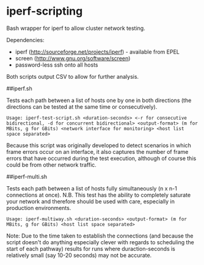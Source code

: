 # iperf-scripting
Bash wrapper for iperf to allow cluster network testing.

Dependencies:

* iperf (http://sourceforge.net/projects/iperf) - available from EPEL
* screen (http://www.gnu.org/software/screen)
* password-less ssh onto all hosts

Both scripts output CSV to allow for further analysis.

##iperf.sh

Tests each path between a list of hosts one by one in both directions (the directions can be tested at the same time or consecutively).

```
Usage: iperf-test-script.sh <duration-seconds> <-r for consecutive bidirectional, -d for concurrent bidirectional> <output-format> (m for MBits, g for GBits) <network interface for monitoring> <host list space separated>
```

Because this script was originally developed to detect scenarios in which frame errors occur on an interface, it also captures the number of frame errors that have occurred during the test execution, although of course this could be from other network traffic.

##iperf-multi.sh

Tests each path between a list of hosts fully simultaneously (n x n-1 connections at once). N.B. This test has the ability to completely saturate your network and therefore should be used with care, especially in production environments.

```
Usage: iperf-multiway.sh <duration-seconds> <output-format> (m for MBits, g for GBits) <host list space separated>
```

Note: Due to the time taken to establish the connections (and because the script doesn't do anything especially clever with regards to scheduling the start of each pathway) results for runs where duraction-seconds is relatively small (say 10-20 seconds) may not be accurate.
